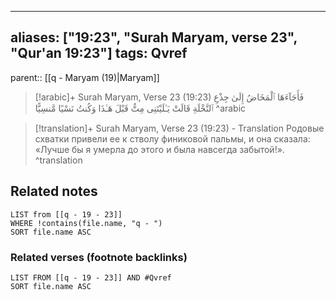 
---
aliases: ["19:23", "Surah Maryam, verse 23", "Qur'an 19:23"]
tags: Qvref
---

parent:: [[q - Maryam (19)|Maryam]]

> [!arabic]+ Surah Maryam, Verse 23 (19:23)
> <span class="quran-arabic">فَأَجَآءَهَا ٱلْمَخَاضُ إِلَىٰ جِذْعِ ٱلنَّخْلَةِ قَالَتْ يَـٰلَيْتَنِى مِتُّ قَبْلَ هَـٰذَا وَكُنتُ نَسْيًا مَّنسِيًّا</span>
^arabic

> [!translation]+ Surah Maryam, Verse 23 (19:23) - Translation
> Родовые схватки привели ее к стволу финиковой пальмы, и она сказала: «Лучше бы я умерла до этого и была навсегда забытой!».
^translation



## Related notes
```dataview
LIST from [[q - 19 - 23]]
WHERE !contains(file.name, "q - ")
SORT file.name ASC
```

### Related verses (footnote backlinks)
```dataview
LIST FROM [[q - 19 - 23]] AND #Qvref
SORT file.name ASC
```

